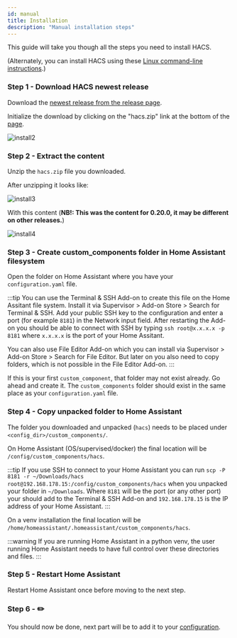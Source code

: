```yaml
---
id: manual
title: Installation
description: "Manual installation steps"
---
```


This guide will take you though all the steps you need to install HACS.

(Alternately, you can install HACS using these [Linux command-line instructions](installation/manual_cli.md).)

### Step 1 - Download HACS newest release

Download the [newest release from the release page](https://github.com/custom-components/hacs/releases/latest).

Initialize the download by clicking on the "hacs.zip" link at the bottom of the [page](https://github.com/custom-components/hacs/releases/latest).

![install2](/img/install2.png)

### Step 2 - Extract the content

Unzip the `hacs.zip` file you downloaded.

After unzipping it looks like:

![install3](/img/install3.png)

With this content (**NB!: This was the content for 0.20.0, it may be different on other releases.**)

![install4](/img/install4.png)

### Step 3 - Create custom_components folder in Home Assistant filesystem

Open the folder on Home Assistant where you have your `configuration.yaml` file.

:::tip
You can use the Terminal & SSH Add-on to create this file on the Home Assitant file system. Install it via Supervisor > Add-on Store > Search for Terminal & SSH. Add your public SSH key to the configuration and enter a port (for example `8181`) in the Network input field. After restarting the Add-on you should be able to connect with SSH by typing `ssh root@x.x.x.x -p 8181` where `x.x.x.x` is the port of your Home Assitant.

You can also use File Editor Add-on which you can install via Supervisor > Add-on Store > Search for File Editor. But later on you also need to copy folders, which is not possible in the File Editor Add-on.
:::

If this is your first `custom_component`, that folder may not exist already. Go ahead and create it. The `custom_components` folder should exist in the same place as your `configuration.yaml` file.

### Step 4 - Copy unpacked folder to Home Assistant

The folder you downloaded and unpacked (`hacs`) needs to be placed under `<config_dir>/custom_components/`.

On Home Assistant (OS/supervised/docker) the final location will be `/config/custom_components/hacs`.

:::tip
If you use SSH to connect to your Home Assistant you can run `scp -P 8181 -r ~/Downloads/hacs root@192.168.178.15:/config/custom_components/hacs` when you unpacked your folder in `~/Downloads`. Where `8181` will be the port (or any other port) your should add to the Terminal & SSH Add-on and `192.168.178.15` is the IP address of your Home Assistant.
:::

On a venv installation the final location will be `/home/homeassistant/.homeassistant/custom_components/hacs`.

:::warning
If you are running Home Assistant in a python venv, the user running Home Assistant needs to have full control over these directories and files.
:::

### Step 5 - Restart Home Assistant

Restart Home Assistant once before moving to the next step.

### Step 6 - ✏️

You should now be done, next part will be to add it to your [configuration](configuration/start.md).
